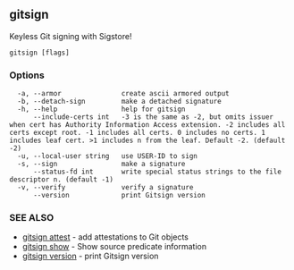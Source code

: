 ## gitsign

Keyless Git signing with Sigstore!

```
gitsign [flags]
```

### Options

```
  -a, --armor               create ascii armored output
  -b, --detach-sign         make a detached signature
  -h, --help                help for gitsign
      --include-certs int   -3 is the same as -2, but omits issuer when cert has Authority Information Access extension. -2 includes all certs except root. -1 includes all certs. 0 includes no certs. 1 includes leaf cert. >1 includes n from the leaf. Default -2. (default -2)
  -u, --local-user string   use USER-ID to sign
  -s, --sign                make a signature
      --status-fd int       write special status strings to the file descriptor n. (default -1)
  -v, --verify              verify a signature
      --version             print Gitsign version
```

### SEE ALSO

* [gitsign attest](gitsign_attest.md)	 - add attestations to Git objects
* [gitsign show](gitsign_show.md)	 - Show source predicate information
* [gitsign version](gitsign_version.md)	 - print Gitsign version

